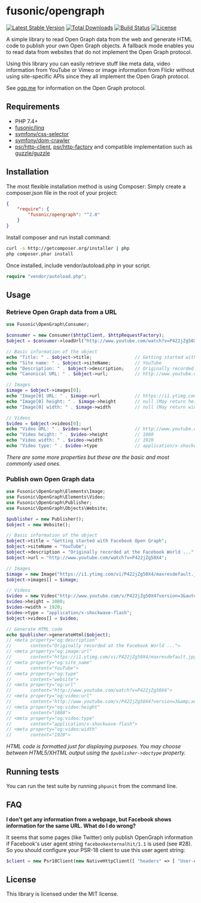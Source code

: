 # fusonic/opengraph

[![Latest Stable Version](https://poser.pugx.org/fusonic/opengraph/v/stable)](https://packagist.org/packages/fusonic/opengraph)
[![Total Downloads](https://poser.pugx.org/fusonic/opengraph/downloads)](https://packagist.org/packages/fusonic/opengraph)
[![Build Status](https://api.travis-ci.org/fusonic/opengraph.svg)](https://travis-ci.org/fusonic/opengraph)
[![License](https://poser.pugx.org/fusonic/opengraph/license)](https://packagist.org/packages/fusonic/opengraph)

A simple library to read Open Graph data from the web and generate HTML code to publish your own Open Graph objects. A fallback mode enables you to read data from websites that do not implement the Open Graph protocol.

Using this library you can easily retrieve stuff like meta data, video information from YouTube or Vimeo or image information from Flickr without using site-specific APIs since they all implement the Open Graph protocol.

See [ogp.me](http://ogp.me) for information on the Open Graph protocol.

## Requirements

* PHP 7.4+
* [fusonic/linq](https://github.com/fusonic/linq)
* [symfony/css-selector](https://github.com/symfony/CssSelector)
* [symfony/dom-crawler](https://github.com/symfony/DomCrawler)
* [psr/http-client](https://github.com/php-fig/http-client), [psr/http-factory](https://github.com/php-fig/http-factory) and compatible implementation such as [guzzle/guzzle](https://github.com/guzzle/guzzle)

## Installation

The most flexible installation method is using Composer: Simply create a composer.json file in the root of your project:
``` json
{
    "require": {
        "fusonic/opengraph": "^2.0"
    }
}
```

Install composer and run install command:
``` bash
curl -s http://getcomposer.org/installer | php
php composer.phar install
``` 

Once installed, include vendor/autoload.php in your script.

``` php
require "vendor/autoload.php";
```

## Usage

### Retrieve Open Graph data from a URL

``` php
use Fusonic\OpenGraph\Consumer;

$consumer = new Consumer($httpClient, $httpRequestFactory);
$object = $consumer->loadUrl("http://www.youtube.com/watch?v=P422jZg50X4");

// Basic information of the object
echo "Title: " . $object->title;                // Getting started with Facebook Open Graph
echo "Site name: " . $object->siteName;         // YouTube
echo "Description: " . $object->description;    // Originally recorded at the Facebook World ...
echo "Canonical URL: " . $object->url;          // http://www.youtube.com/watch?v=P422jZg50X4

// Images
$image = $object->images[0];
echo "Image[0] URL: " . $image->url             // https://i1.ytimg.com/vi/P422jZg50X4/maxresdefault.jpg
echo "Image[0] height: " . $image->height       // null (May return height in pixels on other pages)
echo "Image[0] width: " . $image->width         // null (May return width in pixels on other pages)

// Videos
$video = $object->videos[0];
echo "Video URL: " . $video->url                // http://www.youtube.com/v/P422jZg50X4?version=3&autohide=1
echo "Video height: " . $video->height          // 1080
echo "Video width: " . $video->width            // 1920
echo "Video type: " . $video->type              // application/x-shockwave-flash
```

_There are some more properties but these are the basic and most commonly used ones._

### Publish own Open Graph data

``` php
use Fusonic\OpenGraph\Elements\Image;
use Fusonic\OpenGraph\Elements\Video;
use Fusonic\OpenGraph\Publisher;
use Fusonic\OpenGraph\Objects\Website;

$publisher = new Publisher();
$object = new Website();

// Basic information of the object
$object->title = "Getting started with Facebook Open Graph";
$object->siteName = "YouTube";
$object->description = "Originally recorded at the Facebook World ..."
$object->url = "http://www.youtube.com/watch?v=P422jZg50X4";

// Images
$image = new Image("https://i1.ytimg.com/vi/P422jZg50X4/maxresdefault.jpg");
$object->images[] = $image;

// Videos
$video = new Video("http://www.youtube.com/v/P422jZg50X4?version=3&autohide=1");
$video->height = 1080;
$video->width = 1920;
$video->type = "application/x-shockwave-flash";
$object->videos[] = $video;

// Generate HTML code
echo $publisher->generateHtml($object);
// <meta property="og:description"
//       content="Originally recorded at the Facebook World ...">
// <meta property="og:image:url"
//       content="https://i1.ytimg.com/vi/P422jZg50X4/maxresdefault.jpg">
// <meta property="og:site_name"
//       content="YouTube">
// <meta property="og:type"
//       content="website">
// <meta property="og:url"
//       content="http://www.youtube.com/watch?v=P422jZg50X4">
// <meta property="og:video:url"
//       content="http://www.youtube.com/v/P422jZg50X4?version=3&amp;autohide=1">
// <meta property="og:video:height"
//       content="1080">
// <meta property="og:video:type"
//       content="application/x-shockwave-flash">
// <meta property="og:video:width"
//       content="1920">
```

_HTML code is formatted just for displaying purposes. You may choose between HTML5/XHTML output using the ```$publisher->doctype``` property._

## Running tests

You can run the test suite by running `phpunit` from the command line.

## FAQ

**I don't get any information from a webpage, but Facebook shows information for the same URL. What do I do wrong?**

It seems that some pages (like Twitter) only publish OpenGraph information if Facebook's user agent string `facebookexternalhit/1.1` is used (see #28). So you should configure your PSR-18 client to use this user agent string:

```php
$client = new Psr18Client(new NativeHttpClient([ "headers" => [ "User-Agent" => "facebookexternalhit/1.1" ] ]));
```

## License

This library is licensed under the MIT license.
